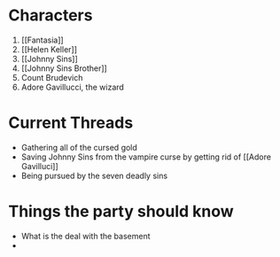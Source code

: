 # Characters
1. [[Fantasia]]
2. [[Helen Keller]]
3. [[Johnny Sins]]
4. [[Johnny Sins Brother]]
5. Count Brudevich
6. Adore Gavillucci, the wizard

# Current Threads
- Gathering all of the cursed gold
- Saving Johnny Sins from the vampire curse by getting rid of [[Adore Gavilluci]] 
- Being pursued by the seven deadly sins

# Things the party should know
- What is the deal with the basement
- 